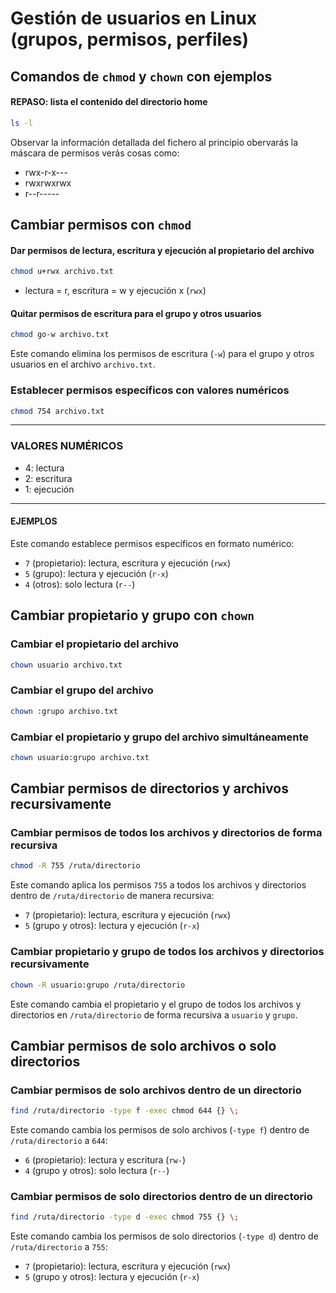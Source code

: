 
# Gestión de usuarios en Linux (grupos, permisos, perfiles)

## Comandos de `chmod` y `chown` con ejemplos

#### REPASO: lista el contenido del directorio home 
```bash
ls -l
```
Observar la información detallada del fichero al principio obervarás la máscara de permisos verás cosas como:
* rwx-r-x---
* rwxrwxrwx
* r--r----- 

## Cambiar permisos con `chmod`

#### Dar permisos de lectura, escritura y ejecución al propietario del archivo
```bash
chmod u+rwx archivo.txt
```
* lectura = r, escritura = w y ejecución x (`rwx`)

#### Quitar permisos de escritura para el grupo y otros usuarios
```bash
chmod go-w archivo.txt
```
Este comando elimina los permisos de escritura (`-w`) para el grupo y otros usuarios en el archivo `archivo.txt`.

### Establecer permisos específicos con valores numéricos
```bash
chmod 754 archivo.txt
```
---
### VALORES NUMÉRICOS 
* 4: lectura
* 2: escritura
* 1: ejecución
---

#### EJEMPLOS  
Este comando establece permisos específicos en formato numérico:
- `7` (propietario): lectura, escritura y ejecución (`rwx`)
- `5` (grupo): lectura y ejecución (`r-x`)
- `4` (otros): solo lectura (`r--`)

## Cambiar propietario y grupo con `chown`

### Cambiar el propietario del archivo
```bash
chown usuario archivo.txt
```

### Cambiar el grupo del archivo
```bash
chown :grupo archivo.txt
```

### Cambiar el propietario y grupo del archivo simultáneamente
```bash
chown usuario:grupo archivo.txt
```

## Cambiar permisos de directorios y archivos recursivamente

### Cambiar permisos de todos los archivos y directorios de forma recursiva
```bash
chmod -R 755 /ruta/directorio
```
Este comando aplica los permisos `755` a todos los archivos y directorios dentro de `/ruta/directorio` de manera recursiva:
- `7` (propietario): lectura, escritura y ejecución (`rwx`)
- `5` (grupo y otros): lectura y ejecución (`r-x`)

### Cambiar propietario y grupo de todos los archivos y directorios recursivamente
```bash
chown -R usuario:grupo /ruta/directorio
```
Este comando cambia el propietario y el grupo de todos los archivos y directorios en `/ruta/directorio` de forma recursiva a `usuario` y `grupo`.

## Cambiar permisos de solo archivos o solo directorios

###  Cambiar permisos de solo archivos dentro de un directorio
```bash
find /ruta/directorio -type f -exec chmod 644 {} \;
```
Este comando cambia los permisos de solo archivos (`-type f`) dentro de `/ruta/directorio` a `644`:
- `6` (propietario): lectura y escritura (`rw-`)
- `4` (grupo y otros): solo lectura (`r--`)

### Cambiar permisos de solo directorios dentro de un directorio
```bash
find /ruta/directorio -type d -exec chmod 755 {} \;
```
Este comando cambia los permisos de solo directorios (`-type d`) dentro de `/ruta/directorio` a `755`:
- `7` (propietario): lectura, escritura y ejecución (`rwx`)
- `5` (grupo y otros): lectura y ejecución (`r-x`)
